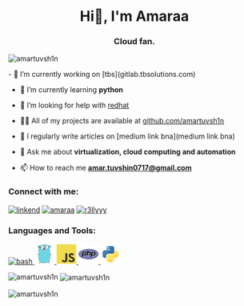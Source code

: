 <h1 align="center">Hi👋, I'm Amaraa</h1>
<h3 align="center">Cloud fan.</h3>

<p align="left"> <img src="https://komarev.com/ghpvc/?username=amartuvsh1n&label=Profile%20views&color=0e75b6&style=flat" alt="amartuvsh1n" /> </p>
<!--
<p align="left"> <a href="https://github.com/ryo-ma/github-profile-trophy"><img src="https://github-profile-trophy.vercel.app/?username=amartuvsh1n" alt="amartuvsh1n" /></a> </p>
-->
- 🔭 I’m currently working on [tbs](gitlab.tbsolutions.com)

- 🌱 I’m currently learning **python**

- 🤝 I’m looking for help with [redhat](redhat.com)

- 👨‍💻 All of my projects are available at [github.com/amartuvsh1n](github.com/amartuvsh1n)

- 📝 I regularly write articles on [medium link bna](medium link bna)

- 💬 Ask me about **virtualization, cloud computing and automation**

- 📫 How to reach me **amar.tuvshin0717@gmail.com**

<h3 align="left">Connect with me:</h3>
<p align="left">
<a href="https://linkedin.com/in/linkend" target="blank"><img align="center" src="https://raw.githubusercontent.com/rahuldkjain/github-profile-readme-generator/master/src/images/icons/Social/linked-in-alt.svg" alt="linkend" height="30" width="40" /></a>
<a href="https://fb.com/amaraa" target="blank"><img align="center" src="https://raw.githubusercontent.com/rahuldkjain/github-profile-readme-generator/master/src/images/icons/Social/facebook.svg" alt="amaraa" height="30" width="40" /></a>
<a href="https://discord.gg/r3llyyy" target="blank"><img align="center" src="https://raw.githubusercontent.com/rahuldkjain/github-profile-readme-generator/master/src/images/icons/Social/discord.svg" alt="r3llyyy" height="30" width="40" /></a>
</p>

<h3 align="left">Languages and Tools:</h3>
<p align="left"> <a href="https://www.gnu.org/software/bash/" target="_blank" rel="noreferrer"> <img src="https://www.vectorlogo.zone/logos/gnu_bash/gnu_bash-icon.svg" alt="bash" width="40" height="40"/> </a> <a href="https://golang.org" target="_blank" rel="noreferrer"> <img src="https://raw.githubusercontent.com/devicons/devicon/master/icons/go/go-original.svg" alt="go" width="40" height="40"/> </a> <a href="https://developer.mozilla.org/en-US/docs/Web/JavaScript" target="_blank" rel="noreferrer"> <img src="https://raw.githubusercontent.com/devicons/devicon/master/icons/javascript/javascript-original.svg" alt="javascript" width="40" height="40"/> </a> <a href="https://www.php.net" target="_blank" rel="noreferrer"> <img src="https://raw.githubusercontent.com/devicons/devicon/master/icons/php/php-original.svg" alt="php" width="40" height="40"/> </a> <a href="https://www.python.org" target="_blank" rel="noreferrer"> <img src="https://raw.githubusercontent.com/devicons/devicon/master/icons/python/python-original.svg" alt="python" width="40" height="40"/> </a> </p>

<p><img align="left" src="https://github-readme-stats.vercel.app/api/top-langs?username=amartuvsh1n&show_icons=true&locale=en&layout=compact" alt="amartuvsh1n" /></p>

<p>&nbsp;<img align="center" src="https://github-readme-stats.vercel.app/api?username=amartuvsh1n&show_icons=true&locale=en" alt="amartuvsh1n" /></p>

<p><img align="center" src="https://github-readme-streak-stats.herokuapp.com/?user=amartuvsh1n&" alt="amartuvsh1n" /></p>


<!--
**amartuvsh1n/amartuvsh1n** is a ✨ _special_ ✨ repository because its `README.md` (this file) appears on your GitHub profile.

Here are some ideas to get you started:

- 🔭 I’m currently working on ...
- 🌱 I’m currently learning ...
- 👯 I’m looking to collaborate on ...
- 🤔 I’m looking for help with ...
- 💬 Ask me about ...
- 📫 How to reach me: ...
- 😄 Pronouns: ...
- ⚡ Fun fact: ...
-->
